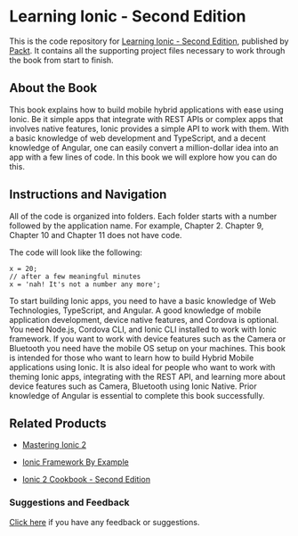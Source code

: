 # Learning Ionic - Second Edition
This is the code repository for [Learning Ionic - Second Edition](https://www.packtpub.com/web-development/learning-ionic-second-edition?utm_source=github&utm_medium=repository&utm_campaign=9781786466051), published by [Packt](https://www.packtpub.com/?utm_source=github). It contains all the supporting project files necessary to work through the book from start to finish.
## About the Book
This book explains how to build mobile hybrid applications with ease using Ionic. Be it simple apps that integrate with REST APIs or complex apps that involves native features, Ionic provides a simple API to work with them.
With a basic knowledge of web development and TypeScript, and a decent knowledge of Angular, one can easily convert a million-dollar idea into an app with a few lines of code.
In this book we will explore how you can do this.
## Instructions and Navigation
All of the code is organized into folders. Each folder starts with a number followed by the application name. For example, Chapter 2. Chapter 9, Chapter 10 and Chapter 11 does not have code.



The code will look like the following:
```
x = 20; 
// after a few meaningful minutes  
x = 'nah! It's not a number any more';
```

To start building Ionic apps, you need to have a basic knowledge of Web Technologies, TypeScript, and Angular. A good knowledge of mobile application development, device native features, and Cordova is optional.
You need Node.js, Cordova CLI, and Ionic CLI installed to work with Ionic framework. If you want to work with device features such as the Camera or Bluetooth you need have the mobile OS setup on your machines.
This book is intended for those who want to learn how to build Hybrid Mobile applications using Ionic. It is also ideal for people who want to work with theming Ionic apps, integrating with the REST API, and learning more about device features such as Camera, Bluetooth using Ionic Native.
Prior knowledge of Angular is essential to complete this book successfully.

## Related Products
* [Mastering Ionic 2](https://www.packtpub.com/application-development/mastering-ionic-2?utm_source=github&utm_medium=repository&utm_campaign=9781785286056)

* [Ionic Framework By Example](https://www.packtpub.com/application-development/ionic-framework-example?utm_source=github&utm_medium=repository&utm_campaign=9781785282720)

* [Ionic 2 Cookbook - Second Edition](https://www.packtpub.com/web-development/ionic-2-cookbook-second-edition?utm_source=github&utm_medium=repository&utm_campaign=9781786465962)

### Suggestions and Feedback
[Click here](https://docs.google.com/forms/d/e/1FAIpQLSe5qwunkGf6PUvzPirPDtuy1Du5Rlzew23UBp2S-P3wB-GcwQ/viewform) if you have any feedback or suggestions.

